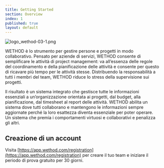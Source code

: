 ```yaml
---
title: Getting Started
section: Overview
index: 1
published: true
layout: default
---
```


![logo_wethod-03-1.png]({{site.baseurl}}/_posts/logo_wethod-03-1.png)

WETHOD è lo strumento per gestire persone e progetti in modo collaborativo.
Pensato per aziende di servizi, WETHOD consente di semplificare le attività di project management: va all’essenza delle regole del coordinamento e della pianificazione delle attività e consente per questo di ricavare più tempo per le attività stesse. Distribuendo la responsabilità a tutti i membri del team, WETHOD riduce lo stress della supervisione sui progetti.

Il risultato è un sistema integrato che gestisce tutte le informazioni essenziali a un’organizzazione orientata ai progetti, dal budget, alla pianificazione, dal timesheet al report delle attività. WETHOD abilita un sistema dove tutti collaborano e mantengono le informazioni sempre aggiornate perché la loro esattezza diventa essenziale per poter operare. Un sistema che premia i comportamenti virtuosi e collaborativi e penalizza gli altri.

## Creazione di un account

Visita [https://app.wethod.com/registration](https://app.wethod.com/registration) per creare il tuo team e iniziare il periodo di prova gratuito per 30 giorni.

